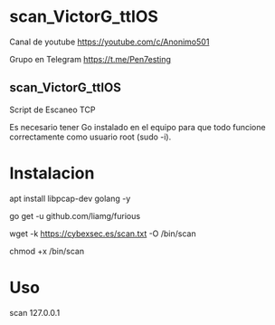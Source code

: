 # scan_VictorG_ttlOS

Canal de youtube  https://youtube.com/c/Anonimo501

Grupo en Telegram https://t.me/Pen7esting

## scan_VictorG_ttlOS

Script de Escaneo TCP

Es necesario tener Go instalado en el equipo para que todo funcione correctamente como usuario root (sudo -i).

# Instalacion

apt install libpcap-dev golang -y

go get -u github.com/liamg/furious

wget -k https://cybexsec.es/scan.txt -O /bin/scan

chmod +x /bin/scan

# Uso

scan 127.0.0.1
